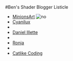 #Ben's Shader Blogger Listicle
- [MinionsArt](https://minionsart.github.io/tutorials/?type=built-in)
![no](https://yt3.googleusercontent.com/ytc/AIdro_ko4FynnlI8x1ENLYsT5w2tkOCIn_CSUDQUrPTmDHuhrQ=s900-c-k-c0x00ffffff-no-rj)
- [Cyanilux](https://www.cyanilux.com)
-
- [Daniel Illette](https://danielilett.com)
-
- [Ronja](https://www.ronja-tutorials.com)
-
- [Catlike Coding](https://catlikecoding.com)
